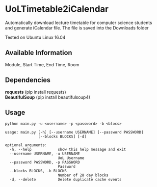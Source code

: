 # UoLTimetable2iCalendar
Automatically download lecture timetable for computer science students and generate iCalendar file.
The file is saved into the Downloads folder
<p>Tested on Ubuntu Linux 16.04</p>

## Available Information
Module, Start Time, End Time, Room

## Dependencies
**requests** (pip install requests)<br>
**BeautifulSoup** (pip install beautifulsoup4)

## Usage
```
python main.py -u <username> -p <password> -b <blocs>
```

```
usage: main.py [-h] [--username USERNAME] [--password PASSWORD]
               [--blocks BLOCKS] [-d]

optional arguments:
  -h, --help            show this help message and exit
  --username USERNAME, -u USERNAME
                        UoL Username
  --password PASSWORD, -p PASSWORD
                        Password
  --blocks BLOCKS, -b BLOCKS
                        Number of 28 day blocks
  -d, --delete          Delete duplicate cache events
```
